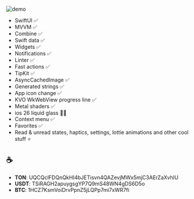 ![demo](https://github.com/user-attachments/assets/2c49978c-5a3d-4d62-9ad9-496ac7ac7283)

- SwiftUI ✅
- MVVM ✅
- Combine ✅
- Swift data ✅
- Widgets ✅
- Notifications ✅
- Linter ✅
- Fast actions ✅
- TipKit ✅
- AsyncCachedImage ✅
- Generated strings ✅
- App icon change ✅
- KVO WkWebView progress line ✅
- Metal shaders ✅
- ios 26 liquid glass 🫠✅
- Context menu ✅
- Favorites ✅
- Read & unread states, haptics, settings, lottie animations and other cool stuff ⭐️

## ☕️
- **TON**: UQCQclFDQnQkHI4bJETisvn4QAZevjMWx5mjC3AErZaXvhlU
- **USDT**: TSiRAGH2apuygsgYP7Q9mS48WN4gDS6D5o
- **BTC**: 1HCZ7KsmVoiDrvPpnZ5jLQPp7mi7xWR7fi
